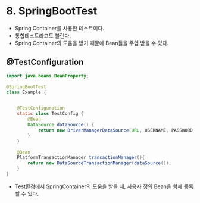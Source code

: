 # 8. SpringBootTest
- Spring Container를 사용한 테스트이다.
- 통합테스트라고도 불린다.
- Spring Container의 도움을 받기 때문에 Bean들을 주입 받을 수 있다.

## @TestConfiguration

```java
import java.beans.BeanProperty;

@SpringBootTest
class Example {


    @TestConfiguration
    static class TestConfig {
        @Bean
        DataSource dataSource() {
            return new DriverManagerDataSource(URL, USERNAME, PASSWORD;
        }
    }

    @Bean
    PlatformTransactionManager transactionManager(){
        return new DataSourceTransactionManager(dataSource());
    }
}
```
- Test환경에서 SpringContainer의 도움을 받을 때, 사용자 정의 Bean을 함께 등록할 수 있다.